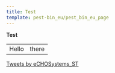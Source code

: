 ```yaml
---
title: Test
template: pest-bin_eu/pest_bin_eu_page
---
```

<b>Test</b>

<table>
<tr>
 <td>Hello</td> <td>there</td>
</tr>
</table>

<a class="twitter-timeline" href="https://twitter.com/eCHOSystems_ST?ref_src=twsrc%5Etfw">Tweets by eCHOSystems_ST</a> <script async src="https://platform.twitter.com/widgets.js" charset="utf-8"></script> 